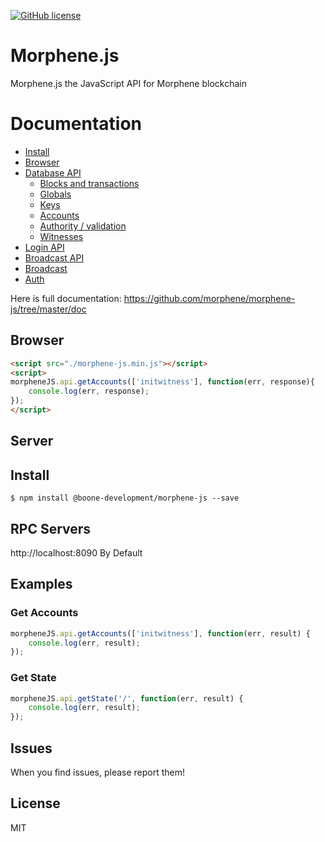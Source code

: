 [![GitHub license](https://img.shields.io/badge/license-MIT-blue.svg)](https://github.com/morphene/morphene-js/blob/master/LICENSE)

# Morphene.js
Morphene.js the JavaScript API for Morphene blockchain

# Documentation

- [Install](https://github.com/morphene/morphene-js/tree/master/doc#install)
- [Browser](https://github.com/morphene/morphene-js/tree/master/doc#browser)
- [Database API](https://github.com/morphene/morphene-js/tree/master/doc#api)
    - [Blocks and transactions](https://github.com/morphene/morphene-js/tree/master/doc#blocks-and-transactions)
    - [Globals](https://github.com/morphene/morphene-js/tree/master/doc#globals)
    - [Keys](https://github.com/morphene/morphene-js/tree/master/doc#keys)
    - [Accounts](https://github.com/morphene/morphene-js/tree/master/doc#accounts)
    - [Authority / validation](https://github.com/morphene/morphene-js/tree/master/doc#authority--validation)
    - [Witnesses](https://github.com/morphene/morphene-js/tree/master/doc#witnesses)
- [Login API](https://github.com/morphene/morphene-js/tree/master/doc#login)
- [Broadcast API](https://github.com/morphene/morphene-js/tree/master/doc#broadcast-api)
- [Broadcast](https://github.com/morphene/morphene-js/tree/master/doc#broadcast)
- [Auth](https://github.com/morphene/morphene-js/tree/master/doc#auth)


Here is full documentation:
https://github.com/morphene/morphene-js/tree/master/doc

## Browser
```html
<script src="./morphene-js.min.js"></script>
<script>
morpheneJS.api.getAccounts(['initwitness'], function(err, response){
    console.log(err, response);
});
</script>
```

## Server
## Install
```
$ npm install @boone-development/morphene-js --save
```

## RPC Servers
http://localhost:8090 By Default<br/>

## Examples

### Get Accounts
```js
morpheneJS.api.getAccounts(['initwitness'], function(err, result) {
	console.log(err, result);
});
```

### Get State
```js
morpheneJS.api.getState('/', function(err, result) {
	console.log(err, result);
});
```

## Issues
When you find issues, please report them!

## License
MIT
